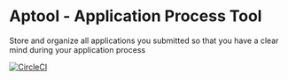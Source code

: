 # Aptool - Application Process Tool
Store and organize all applications you submitted so that you have a clear mind during your application process

[![CircleCI](https://circleci.com/gh/zubeir68/aptool.svg?style=svg)](https://circleci.com/gh/zubeir68/aptool)

